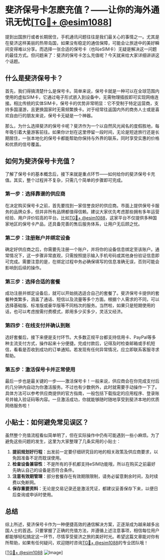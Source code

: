 # 斐济保号卡怎麽充值？——让你的海外通讯无忧[[TG💪+ @esim1088](https://t.me/s/esim1088)]

提到出国旅行或者长期居住，手机通讯问题往往是我们最关心的事情之一。尤其是在斐济这样美丽的热带岛国，如果没有稳定的通信保障，可能会让旅途中的美好瞬间变得难以分享。而选择一张合适的保号卡（也叫eSIM卡）无疑是解决这一问题的最佳方式。但问题来了：斐济的保号卡怎么充值呢？今天就来给大家详细讲讲这个话题。

## 什么是斐济保号卡？

首先，我们得搞清楚什么是保号卡。简单来说，保号卡就是一种可以在全球范围内使用的虚拟SIM卡，它通过电子形式嵌入到设备中，无需物理插拔即可实现网络连接。相比传统的实体SIM卡，保号卡的优势非常明显：它不受制于特定运营商，支持多国漫游，且更换国家时无需频繁换卡。对于经常往返国内外的商务人士或是喜欢自由行的朋友来说，保号卡无疑是一个神器。

那么，为什么选择斐济的保号卡呢？斐济作为一个以自然风光闻名的度假胜地，每年吸引着大量游客前往。如果你计划在这里停留一段时间，无论是短途旅行还是长期居住，一张本地化的保号卡都能帮助你保持与外界的联系，同时享受实惠的价格和优质的信号覆盖。

## 如何为斐济保号卡充值？

了解了保号卡的基本概念后，接下来就是重点环节——如何给你的斐济保号卡充值。其实，整个过程并不复杂，只需几个简单的步骤即可完成。

### 第一步：选择靠谱的供应商

在决定购买保号卡之前，首先要找到一家信誉良好的供应商。市面上提供保号卡服务的品牌众多，但并非所有品牌都值得信赖。建议大家优先考虑那些拥有多年运营经验、用户评价较高的平台。比如[TG💪+ @esim1088](https://t.me/s/esim1088)，这家平台不仅提供多种国家地区的保号卡产品，还具备完善的售后服务体系，让用户无后顾之忧。

### 第二步：注册账户并绑定设备

确定好供应商之后，你需要先注册一个账户，并将你的设备信息绑定至该账户。通常情况下，这一步骤非常直观，只需按照提示输入手机号码或其他身份验证信息即可完成。需要注意的是，在绑定过程中务必确保填写的信息准确无误，否则可能会影响到后续的操作。

### 第三步：选择合适的套餐

成功注册并绑定设备后，就可以开始挑选适合自己的套餐了。斐济保号卡提供的套餐种类繁多，涵盖了通话、短信以及流量等多个方面。根据个人需求的不同，可以选择基础版、标准版或豪华版等不同档次的服务。当然啦，如果只是短期使用的话，也可以考虑按需付费模式，即用多少买多少，灵活又经济。

### 第四步：在线支付并确认到账

选好套餐后，接下来便是支付环节。大多数正规平台都支持信用卡、PayPal等多种主流支付方式，操作起来十分便捷。完成付款后，记得及时检查邮箱或手机短信，看看是否收到成功的订单通知。若发现有任何异常情况，应立即联系客服寻求帮助。

### 第五步：激活保号卡并正常使用

最后一步也是最关键的一步——激活保号卡！一般来说，供应商会在你完成支付后的几分钟内自动为你激活服务。不过也有少数例外，此时就需要手动操作一下了。具体方法可以参考供应商提供的官方指南，一般包括下载指定的应用程序、登录账号并输入验证码等内容。一旦激活成功，你就能够随时随地享受到斐济本地的优质网络服务啦！

## 小贴士：如何避免常见误区？

虽然整个充值流程看似简单明了，但在实际操作中仍有可能遇到一些小麻烦。为了避免这些问题的发生，这里为大家整理了几条实用的小贴士：

1. **提前规划好行程**：出发前一定要仔细研究目的地的相关政策及供应商要求，以免因准备不足而耽误使用。
2. **检查设备兼容性**：不是所有的手机都支持eSIM功能哦，所以在购买之前最好先确认自己的设备是否符合条件。
3. **注意有效期管理**：部分套餐存在有效期限限制，请务必留意剩余时间，及时续费以免断网。
4. **保存重要资料**：无论是交易记录还是激活凭证，都建议妥善保存下来，以便日后查询或申诉时使用。

## 总结

综上所述，斐济保号卡作为一种便捷高效的通信解决方案，正逐渐成为越来越多出国人士的首选。只要掌握了正确的充值方法，并遵循上述注意事项，相信每位用户都能够轻松搞定这一环节，尽情享受斐济之旅的美好时光。希望这篇文章能对你有所帮助，如果有任何疑问，欢迎随时咨询[TG💪+ @esim1088](https://t.me/s/esim1088)的专业团队哦！

[[TG💪+ @esim1088](https://t.me/s/esim1088) ![Image](https://i.postimg.cc/4NQfJmqS/Snipaste-2025-05-13-00-14-12.png)]
